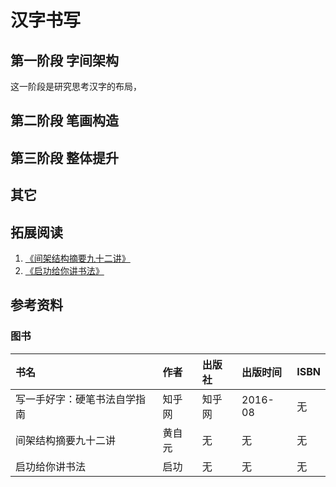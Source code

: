 # 汉字书写

## 第一阶段 字间架构

这一阶段是研究思考汉字的布局，

## 第二阶段 笔画构造

## 第三阶段 整体提升

## 其它

## 拓展阅读

1. [《间架结构摘要九十二讲》](.\reference\间架结构摘要九十二讲.pdf)  
2. [《启功给你讲书法》](.\reference\启功给你讲书法.pdf)

## 参考资料

### 图书

|书名|作者|出版社|出版时间|ISBN|
|:-|:-|:-|:-|:-|
|写一手好字：硬笔书法自学指南|知乎网|知乎网|2016-08|无|
|间架结构摘要九十二讲|黄自元|无|无|无|
|启功给你讲书法|启功|无|无|无|
